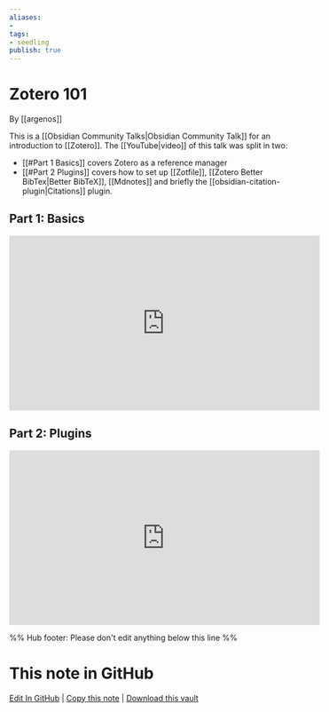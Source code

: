 ```yaml
---
aliases: 
- 
tags:
- seedling
publish: true
---
```


# Zotero 101

By [[argenos]]

This is a [[Obsidian Community Talks|Obsidian Community Talk]] for an introduction to [[Zotero]].
The [[YouTube|video]] of this talk was split in two: 
- [[#Part 1 Basics]] covers Zotero as a reference manager
- [[#Part 2 Plugins]] covers how to set up [[Zotfile]], [[Zotero Better BibTex|Better BibTeX]], [[Mdnotes]] and briefly the [[obsidian-citation-plugin|Citations]] plugin.

## Part 1: Basics

<iframe width="560" height="315" src="https://www.youtube.com/embed/9SzGxZbqyqc" title="YouTube video player" frameborder="0" allow="accelerometer; autoplay; clipboard-write; encrypted-media; gyroscope; picture-in-picture" allowfullscreen></iframe>

## Part 2: Plugins

<iframe width="560" height="315" src="https://www.youtube.com/embed/LaEt9cqkj3I" title="YouTube video player" frameborder="0" allow="accelerometer; autoplay; clipboard-write; encrypted-media; gyroscope; picture-in-picture" allowfullscreen></iframe>

%% Hub footer: Please don't edit anything below this line %%

# This note in GitHub

<span class="git-footer">[Edit In GitHub](https://github.dev/obsidian-community/obsidian-hub/blob/main/04%20-%20Guides%2C%20Workflows%2C%20%26%20Courses/Community%20Talks/Zotero%20101.md "git-hub-edit-note") | [Copy this note](https://raw.githubusercontent.com/obsidian-community/obsidian-hub/main/04%20-%20Guides%2C%20Workflows%2C%20%26%20Courses/Community%20Talks/Zotero%20101.md "git-hub-copy-note") | [Download this vault](https://github.com/obsidian-community/obsidian-hub/archive/refs/heads/main.zip "git-hub-download-vault") </span>